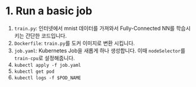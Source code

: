 # 1. Run a basic job


1. `train.py`: 인터넷에서 mnist 데이터를 가져와서 Fully-Connected NN를 학습시키는 간단한 코드입니다.
2. `Dockerfile`: `train.py`를 도커 이미지로 변환 시킵니다.
3. `job.yaml`: Kubernetes Job을 새롭게 하나 생성합니다. 이때 `nodeSelector`를 `train-cpu`로 설정해줍니다.
4. `kubectl apply -f job.yaml`
5. `kubectl get pod`
6. `kubectl logs -f $POD_NAME`
